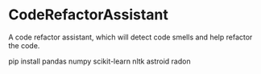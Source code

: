 # CodeRefactorAssistant
A code refactor assistant, which will detect code smells and help refactor the code.


pip install pandas numpy scikit-learn nltk astroid radon
